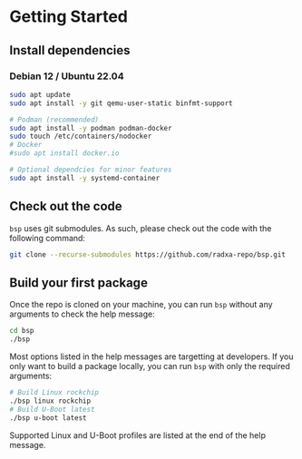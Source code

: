 # Getting Started

## Install dependencies

### Debian 12 / Ubuntu 22.04

```bash
sudo apt update
sudo apt install -y git qemu-user-static binfmt-support

# Podman (recommended)
sudo apt install -y podman podman-docker
sudo touch /etc/containers/nodocker
# Docker
#sudo apt install docker.io

# Optional dependcies for minor features
sudo apt install -y systemd-container
```

## Check out the code

`bsp` uses git submodules. As such, please check out the code with the following command:

```bash
git clone --recurse-submodules https://github.com/radxa-repo/bsp.git
```

## Build your first package

Once the repo is cloned on your machine, you can run `bsp` without any arguments to check the help message:

```bash
cd bsp
./bsp
```

Most options listed in the help messages are targetting at developers. If you only want to build a package locally, you can run `bsp` with only the required arguments:

```bash
# Build Linux rockchip
./bsp linux rockchip
# Build U-Boot latest
./bsp u-boot latest
```

Supported Linux and U-Boot profiles are listed at the end of the help message.
